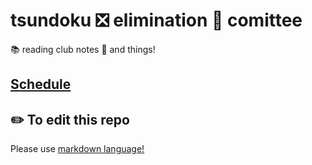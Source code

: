 # tsundoku ❎ elimination 🚯 comittee

📚 reading club notes 📝 and things!

## [Schedule](Schedule.md)

## ✏️ To edit this repo 

Please use [markdown language!](https://www.markdownguide.org/basic-syntax/#links)
